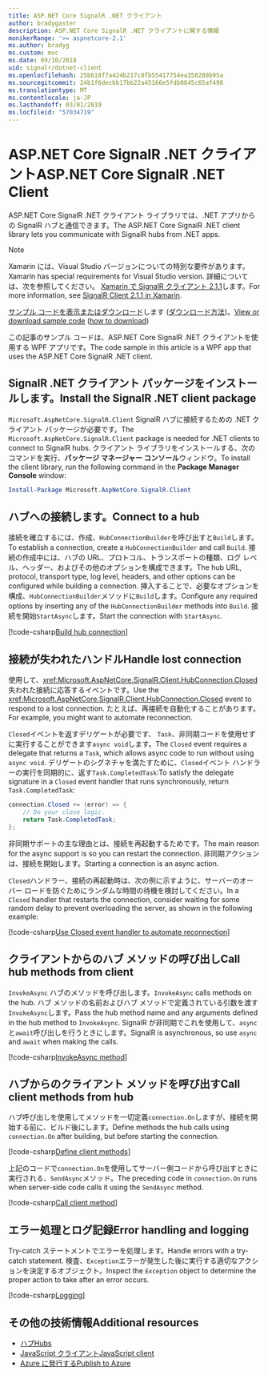 ```yaml
---
title: ASP.NET Core SignalR .NET クライアント
author: bradygaster
description: ASP.NET Core SignalR .NET クライアントに関する情報
monikerRange: '>= aspnetcore-2.1'
ms.author: bradyg
ms.custom: mvc
ms.date: 09/10/2018
uid: signalr/dotnet-client
ms.openlocfilehash: 25b618f7a424b217c0fb55417754ea358280b95a
ms.sourcegitcommit: 24b1f6decbb17bb22a45166e5fdb0845c65af498
ms.translationtype: MT
ms.contentlocale: ja-JP
ms.lasthandoff: 03/01/2019
ms.locfileid: "57034719"
---
```

# <a name="aspnet-core-signalr-net-client"></a><span data-ttu-id="20cb0-103">ASP.NET Core SignalR .NET クライアント</span><span class="sxs-lookup"><span data-stu-id="20cb0-103">ASP.NET Core SignalR .NET Client</span></span>

<span data-ttu-id="20cb0-104">ASP.NET Core SignalR .NET クライアント ライブラリでは、.NET アプリからの SignalR ハブと通信できます。</span><span class="sxs-lookup"><span data-stu-id="20cb0-104">The ASP.NET Core SignalR .NET client library lets you communicate with SignalR hubs from .NET apps.</span></span>

> [!NOTE]
> <span data-ttu-id="20cb0-105">Xamarin には、Visual Studio バージョンについての特別な要件があります。</span><span class="sxs-lookup"><span data-stu-id="20cb0-105">Xamarin has special requirements for Visual Studio version.</span></span> <span data-ttu-id="20cb0-106">詳細については、次を参照してください。 [Xamarin で SignalR クライアント 2.1.1](https://github.com/aspnet/Announcements/issues/305)します。</span><span class="sxs-lookup"><span data-stu-id="20cb0-106">For more information, see [SignalR Client 2.1.1 in Xamarin](https://github.com/aspnet/Announcements/issues/305).</span></span>

<span data-ttu-id="20cb0-107">[サンプル コードを表示またはダウンロード](https://github.com/aspnet/Docs/tree/master/aspnetcore/signalr/dotnet-client/sample)します ([ダウンロード方法](xref:index#how-to-download-a-sample))。</span><span class="sxs-lookup"><span data-stu-id="20cb0-107">[View or download sample code](https://github.com/aspnet/Docs/tree/master/aspnetcore/signalr/dotnet-client/sample) ([how to download](xref:index#how-to-download-a-sample))</span></span>

<span data-ttu-id="20cb0-108">この記事のサンプル コードは、ASP.NET Core SignalR .NET クライアントを使用する WPF アプリです。</span><span class="sxs-lookup"><span data-stu-id="20cb0-108">The code sample in this article is a WPF app that uses the ASP.NET Core SignalR .NET client.</span></span>

## <a name="install-the-signalr-net-client-package"></a><span data-ttu-id="20cb0-109">SignalR .NET クライアント パッケージをインストールします。</span><span class="sxs-lookup"><span data-stu-id="20cb0-109">Install the SignalR .NET client package</span></span>

<span data-ttu-id="20cb0-110">`Microsoft.AspNetCore.SignalR.Client` SignalR ハブに接続するための .NET クライアント パッケージが必要です。</span><span class="sxs-lookup"><span data-stu-id="20cb0-110">The `Microsoft.AspNetCore.SignalR.Client` package is needed for .NET clients to connect to SignalR hubs.</span></span> <span data-ttu-id="20cb0-111">クライアント ライブラリをインストールする、次のコマンドを実行、**パッケージ マネージャー コンソール**ウィンドウ。</span><span class="sxs-lookup"><span data-stu-id="20cb0-111">To install the client library, run the following command in the **Package Manager Console** window:</span></span>

```powershell
Install-Package Microsoft.AspNetCore.SignalR.Client
```

## <a name="connect-to-a-hub"></a><span data-ttu-id="20cb0-112">ハブへの接続します。</span><span class="sxs-lookup"><span data-stu-id="20cb0-112">Connect to a hub</span></span>

<span data-ttu-id="20cb0-113">接続を確立するには、作成、`HubConnectionBuilder`を呼び出すと`Build`します。</span><span class="sxs-lookup"><span data-stu-id="20cb0-113">To establish a connection, create a `HubConnectionBuilder` and call `Build`.</span></span> <span data-ttu-id="20cb0-114">接続の作成中には、ハブの URL、プロトコル、トランスポートの種類、ログ レベル、ヘッダー、およびその他のオプションを構成できます。</span><span class="sxs-lookup"><span data-stu-id="20cb0-114">The hub URL, protocol, transport type, log level, headers, and other options can be configured while building a connection.</span></span> <span data-ttu-id="20cb0-115">挿入することで、必要なオプションを構成、`HubConnectionBuilder`メソッドに`Build`します。</span><span class="sxs-lookup"><span data-stu-id="20cb0-115">Configure any required options by inserting any of the `HubConnectionBuilder` methods into `Build`.</span></span> <span data-ttu-id="20cb0-116">接続を開始`StartAsync`します。</span><span class="sxs-lookup"><span data-stu-id="20cb0-116">Start the connection with `StartAsync`.</span></span>

[!code-csharp[Build hub connection](dotnet-client/sample/signalrchatclient/MainWindow.xaml.cs?name=snippet_MainWindowClass&highlight=15-17,39)]

## <a name="handle-lost-connection"></a><span data-ttu-id="20cb0-117">接続が失われたハンドル</span><span class="sxs-lookup"><span data-stu-id="20cb0-117">Handle lost connection</span></span>

<span data-ttu-id="20cb0-118">使用して、<xref:Microsoft.AspNetCore.SignalR.Client.HubConnection.Closed>失われた接続に応答するイベントです。</span><span class="sxs-lookup"><span data-stu-id="20cb0-118">Use the <xref:Microsoft.AspNetCore.SignalR.Client.HubConnection.Closed> event to respond to a lost connection.</span></span> <span data-ttu-id="20cb0-119">たとえば、再接続を自動化することがあります。</span><span class="sxs-lookup"><span data-stu-id="20cb0-119">For example, you might want to automate reconnection.</span></span>

<span data-ttu-id="20cb0-120">`Closed`イベントを返すデリゲートが必要です、 `Task`、非同期コードを使用せずに実行することができます`async void`します。</span><span class="sxs-lookup"><span data-stu-id="20cb0-120">The `Closed` event requires a delegate that returns a `Task`, which allows async code to run without using `async void`.</span></span> <span data-ttu-id="20cb0-121">デリゲートのシグネチャを満たすために、`Closed`イベント ハンドラーの実行を同期的に、返す`Task.CompletedTask`:</span><span class="sxs-lookup"><span data-stu-id="20cb0-121">To satisfy the delegate signature in a `Closed` event handler that runs synchronously, return `Task.CompletedTask`:</span></span>

```csharp
connection.Closed += (error) => {
    // Do your close logic.
    return Task.CompletedTask;
};
```

<span data-ttu-id="20cb0-122">非同期サポートの主な理由とは、接続を再起動するためです。</span><span class="sxs-lookup"><span data-stu-id="20cb0-122">The main reason for the async support is so you can restart the connection.</span></span> <span data-ttu-id="20cb0-123">非同期アクションは、接続を開始します。</span><span class="sxs-lookup"><span data-stu-id="20cb0-123">Starting a connection is an async action.</span></span>

<span data-ttu-id="20cb0-124">`Closed`ハンドラー、接続の再起動時は、次の例に示すように、サーバーのオーバー ロードを防ぐためにランダムな時間の待機を検討してください。</span><span class="sxs-lookup"><span data-stu-id="20cb0-124">In a `Closed` handler that restarts the connection, consider waiting for some random delay to prevent overloading the server, as shown in the following example:</span></span>

[!code-csharp[Use Closed event handler to automate reconnection](dotnet-client/sample/signalrchatclient/MainWindow.xaml.cs?name=snippet_ClosedRestart)]

## <a name="call-hub-methods-from-client"></a><span data-ttu-id="20cb0-125">クライアントからのハブ メソッドの呼び出し</span><span class="sxs-lookup"><span data-stu-id="20cb0-125">Call hub methods from client</span></span>

<span data-ttu-id="20cb0-126">`InvokeAsync` ハブのメソッドを呼び出します。</span><span class="sxs-lookup"><span data-stu-id="20cb0-126">`InvokeAsync` calls methods on the hub.</span></span> <span data-ttu-id="20cb0-127">ハブ メソッドの名前およびハブ メソッドで定義されている引数を渡す`InvokeAsync`します。</span><span class="sxs-lookup"><span data-stu-id="20cb0-127">Pass the hub method name and any arguments defined in the hub method to `InvokeAsync`.</span></span> <span data-ttu-id="20cb0-128">SignalR が非同期でこれを使用して、`async`と`await`呼び出しを行うときにします。</span><span class="sxs-lookup"><span data-stu-id="20cb0-128">SignalR is asynchronous, so use `async` and `await` when making the calls.</span></span>

[!code-csharp[InvokeAsync method](dotnet-client/sample/signalrchatclient/MainWindow.xaml.cs?name=snippet_InvokeAsync)]

## <a name="call-client-methods-from-hub"></a><span data-ttu-id="20cb0-129">ハブからのクライアント メソッドを呼び出す</span><span class="sxs-lookup"><span data-stu-id="20cb0-129">Call client methods from hub</span></span>

<span data-ttu-id="20cb0-130">ハブ呼び出しを使用してメソッドを一切定義`connection.On`しますが、接続を開始する前に、ビルド後にします。</span><span class="sxs-lookup"><span data-stu-id="20cb0-130">Define methods the hub calls using `connection.On` after building, but before starting the connection.</span></span>

[!code-csharp[Define client methods](dotnet-client/sample/signalrchatclient/MainWindow.xaml.cs?name=snippet_ConnectionOn)]

<span data-ttu-id="20cb0-131">上記のコードで`connection.On`を使用してサーバー側コードから呼び出すときに実行される、`SendAsync`メソッド。</span><span class="sxs-lookup"><span data-stu-id="20cb0-131">The preceding code in `connection.On` runs when server-side code calls it using the `SendAsync` method.</span></span>

[!code-csharp[Call client method](dotnet-client/sample/signalrchat/hubs/chathub.cs?name=snippet_SendMessage)]

## <a name="error-handling-and-logging"></a><span data-ttu-id="20cb0-132">エラー処理とログ記録</span><span class="sxs-lookup"><span data-stu-id="20cb0-132">Error handling and logging</span></span>

<span data-ttu-id="20cb0-133">Try-catch ステートメントでエラーを処理します。</span><span class="sxs-lookup"><span data-stu-id="20cb0-133">Handle errors with a try-catch statement.</span></span> <span data-ttu-id="20cb0-134">検査、`Exception`エラーが発生した後に実行する適切なアクションを決定するオブジェクト。</span><span class="sxs-lookup"><span data-stu-id="20cb0-134">Inspect the `Exception` object to determine the proper action to take after an error occurs.</span></span>

[!code-csharp[Logging](dotnet-client/sample/signalrchatclient/MainWindow.xaml.cs?name=snippet_ErrorHandling)]

## <a name="additional-resources"></a><span data-ttu-id="20cb0-135">その他の技術情報</span><span class="sxs-lookup"><span data-stu-id="20cb0-135">Additional resources</span></span>

* [<span data-ttu-id="20cb0-136">ハブ</span><span class="sxs-lookup"><span data-stu-id="20cb0-136">Hubs</span></span>](xref:signalr/hubs)
* [<span data-ttu-id="20cb0-137">JavaScript クライアント</span><span class="sxs-lookup"><span data-stu-id="20cb0-137">JavaScript client</span></span>](xref:signalr/javascript-client)
* [<span data-ttu-id="20cb0-138">Azure に発行する</span><span class="sxs-lookup"><span data-stu-id="20cb0-138">Publish to Azure</span></span>](xref:signalr/publish-to-azure-web-app)
